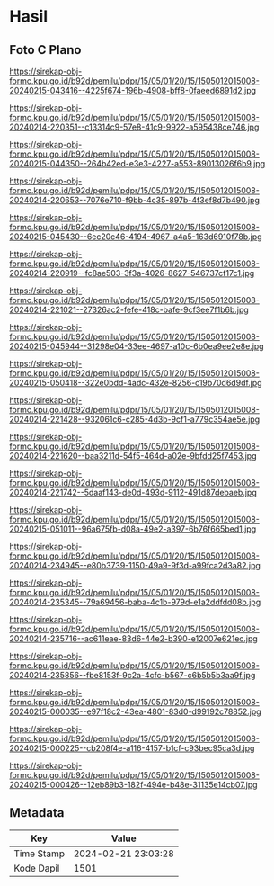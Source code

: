 # Hasil

## Foto C Plano

https://sirekap-obj-formc.kpu.go.id/b92d/pemilu/pdpr/15/05/01/20/15/1505012015008-20240215-043416--4225f674-196b-4908-bff8-0faeed6891d2.jpg

https://sirekap-obj-formc.kpu.go.id/b92d/pemilu/pdpr/15/05/01/20/15/1505012015008-20240214-220351--c13314c9-57e8-41c9-9922-a595438ce746.jpg

https://sirekap-obj-formc.kpu.go.id/b92d/pemilu/pdpr/15/05/01/20/15/1505012015008-20240215-044350--264b42ed-e3e3-4227-a553-89013026f6b9.jpg

https://sirekap-obj-formc.kpu.go.id/b92d/pemilu/pdpr/15/05/01/20/15/1505012015008-20240214-220653--7076e710-f9bb-4c35-897b-4f3ef8d7b490.jpg

https://sirekap-obj-formc.kpu.go.id/b92d/pemilu/pdpr/15/05/01/20/15/1505012015008-20240215-045430--6ec20c46-4194-4967-a4a5-163d6910f78b.jpg

https://sirekap-obj-formc.kpu.go.id/b92d/pemilu/pdpr/15/05/01/20/15/1505012015008-20240214-220919--fc8ae503-3f3a-4026-8627-546737cf17c1.jpg

https://sirekap-obj-formc.kpu.go.id/b92d/pemilu/pdpr/15/05/01/20/15/1505012015008-20240214-221021--27326ac2-fefe-418c-bafe-9cf3ee7f1b6b.jpg

https://sirekap-obj-formc.kpu.go.id/b92d/pemilu/pdpr/15/05/01/20/15/1505012015008-20240215-045944--31298e04-33ee-4697-a10c-6b0ea9ee2e8e.jpg

https://sirekap-obj-formc.kpu.go.id/b92d/pemilu/pdpr/15/05/01/20/15/1505012015008-20240215-050418--322e0bdd-4adc-432e-8256-c19b70d6d9df.jpg

https://sirekap-obj-formc.kpu.go.id/b92d/pemilu/pdpr/15/05/01/20/15/1505012015008-20240214-221428--932061c6-c285-4d3b-9cf1-a779c354ae5e.jpg

https://sirekap-obj-formc.kpu.go.id/b92d/pemilu/pdpr/15/05/01/20/15/1505012015008-20240214-221620--baa3211d-54f5-464d-a02e-9bfdd25f7453.jpg

https://sirekap-obj-formc.kpu.go.id/b92d/pemilu/pdpr/15/05/01/20/15/1505012015008-20240214-221742--5daaf143-de0d-493d-9112-491d87debaeb.jpg

https://sirekap-obj-formc.kpu.go.id/b92d/pemilu/pdpr/15/05/01/20/15/1505012015008-20240215-051011--96a675fb-d08a-49e2-a397-6b76f665bed1.jpg

https://sirekap-obj-formc.kpu.go.id/b92d/pemilu/pdpr/15/05/01/20/15/1505012015008-20240214-234945--e80b3739-1150-49a9-9f3d-a99fca2d3a82.jpg

https://sirekap-obj-formc.kpu.go.id/b92d/pemilu/pdpr/15/05/01/20/15/1505012015008-20240214-235345--79a69456-baba-4c1b-979d-e1a2ddfdd08b.jpg

https://sirekap-obj-formc.kpu.go.id/b92d/pemilu/pdpr/15/05/01/20/15/1505012015008-20240214-235716--ac611eae-83d6-44e2-b390-e12007e621ec.jpg

https://sirekap-obj-formc.kpu.go.id/b92d/pemilu/pdpr/15/05/01/20/15/1505012015008-20240214-235856--fbe8153f-9c2a-4cfc-b567-c6b5b5b3aa9f.jpg

https://sirekap-obj-formc.kpu.go.id/b92d/pemilu/pdpr/15/05/01/20/15/1505012015008-20240215-000035--e97f18c2-43ea-4801-83d0-d99192c78852.jpg

https://sirekap-obj-formc.kpu.go.id/b92d/pemilu/pdpr/15/05/01/20/15/1505012015008-20240215-000225--cb208f4e-a116-4157-b1cf-c93bec95ca3d.jpg

https://sirekap-obj-formc.kpu.go.id/b92d/pemilu/pdpr/15/05/01/20/15/1505012015008-20240215-000426--12eb89b3-182f-494e-b48e-31135e14cb07.jpg


## Metadata

| Key        | Value               |
| ---------- | ------------------- |
| Time Stamp | 2024-02-21 23:03:28 |
| Kode Dapil | 1501                |



